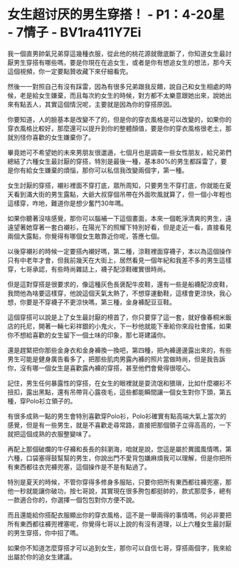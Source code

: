 # 女生超讨厌的男生穿搭！ - P1：4-20星 - 7情子 - BV1ra411Y7Ei

我一個直男帥氣兄弟穿這幾種衣服，從此他的桃花源就徹底斷了，你知道女生最討厭男生穿搭有哪些嗎，要是你現在在追女生，或者是你有想追女生的想法，那今天這個視頻，你一定要點贊收藏下來仔細看完。

然後一一對照自己有沒有踩雷，因為有很多兄弟跟我反饋，說自己和女生相處的時候，老是給女生嫌棄，而且每次約女生的時候，對方都不太樂意跟她出來，說她出來有點丟人，其實這個情況呢，主要就是因為你的穿搭原因。

你要知道，人的臉基本是改變不了的，但是你的穿衣風格是可以改變的，如果你的穿衣風格比較好，那麼還可以提升到你的整體顏值，要是你的穿衣風格很老土，那就別怪你喜歡的女生嫌棄你了。

畢竟她可不希望她的未來男朋友很邋遢，七個月也是調查一些女性朋友，給兄弟們總結了六種女生最討厭的穿搭，特別是最後一種，基本80%的男生都踩雷了，要是你有給女生嫌棄的煩惱，那你可以私信我改變兩個字，第一種。

女生討厭的穿搭，襯衫裡面不穿打底，眾所周知，只要男生不穿打底，你就能在夏天看到滿大街的男生露點，大爺大叔穿個吊帶在外面吹風就算了，但一個小年輕也這樣穿，咋地，難道你是想少奮鬥30年嗎。

如果你聽著沒啥感覺，那你可以腦補一下這個畫面，本來一個乾淨清爽的男生，遠遠望著她穿著一套白襯衫，在陽光下的照耀下特別好看，但是走近一看，直接看見兩個大露點，你覺得有哪個女生敢靠近你呢，答應七個。

以後穿襯衫的時候一定要搭內襯好嗎，第二種，涼鞋裡面穿襪子，本以為這個操作只有中老年才會，但我前幾天在大街上，居然看見一個年紀和我差不多的男生這樣穿，七哥承認，有些時尚雜誌上，襪子配涼鞋確實很時尚。

但是這對穿搭是很要求的，像這種灰色長褒配牛皮鞋，還有一些是船襪配涼皮鞋，我問他為啥要這樣穿，他說這個天氣太熱了，不想穿運動鞋，這樣會更涼快，我心想，你要是不穿襪子不更涼快嗎，第三種，金身褲配豆豆鞋。

這個穿搭可以說是上了女生最討厭的榜首了，你只要穿了這一套，就好像春桐米飯店的托尼，開著一輛七彩祥銀的小鬼火，下一秒他就能下車給你來段社會搖，如果你不想給喜歡的女生留下一個土味的印象，那七哥建議你。

還是趕緊把你那些金身衣和金身褲換一換吧，第四種，把內褲邊邊露出來的，有些男生可能是健身廣告看多了，把那些肌肉男露內褲的照片當做時尚，但是我告訴你，沒有哪一個女生是喜歡露內褲的穿搭，甚至他們會覺得很噁心。

記住，男生任何暴露性的穿搭，在女生的眼裡就是耍流氓和猥瑣，比如什麼襯衫不扭扣，露出黑點，還有吊帶背心露夜毛，這些都能瞬間讓一個女生對你下頭，第五種，穿Polo衫立領子的。

有很多成熟一點的男生會特別喜歡穿Polo衫，Polo衫確實有點高端大氣上當次的感覺，但是有一些男生，就是不喜歡走尋常路，直接把那個領子立得高高的，一下就把這個成熟的衣服整變味了。

再配上那個破爛的牛仔褲和長長的斜瀏海，咱就是說，您這是屬於異國風情嗎，第六種，口袋塞得鼓幫幫的男生，你說出門不愛背包嫌麻煩我可以理解，但是你把所有東西都往衣兜褲兜塞，這個操作是不是有點過了。

特別是夏天的時候，不管你穿得多修身多服貼，只要你把所有東西都往褲兜塞，那他一秒就能讓你破功，按七哥說，其實現在很多胯包都挺帥的，款式那麼多，總有一款適合你的，你選擇一個包包對你方便不說。

而且還能給你搭配衣服顯出你的穿衣風格，這不是一舉兩得的事情嗎，何必非要把所有東西都往褲兜裡塞呢，你覺得七哥以上說的有沒有道理，以上六種女生最討厭的男生穿搭，你中招了嗎。

如果你不知道怎麼穿搭才可以追到女生，那你可以自信七哥，穿搭兩個字，我來給出屬於你的追女生建議。